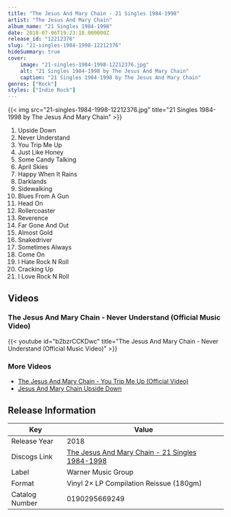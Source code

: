 ```yaml
---
title: "The Jesus And Mary Chain - 21 Singles 1984-1998"
artist: "The Jesus And Mary Chain"
album_name: "21 Singles 1984-1998"
date: 2018-07-06T19:23:18.000000Z
release_id: "12212376"
slug: "21-singles-1984-1998-12212376"
hideSummary: true
cover:
    image: "21-singles-1984-1998-12212376.jpg"
    alt: "21 Singles 1984-1998 by The Jesus And Mary Chain"
    caption: "21 Singles 1984-1998 by The Jesus And Mary Chain"
genres: ["Rock"]
styles: ["Indie Rock"]
---
```


{{< img src="21-singles-1984-1998-12212376.jpg" title="21 Singles 1984-1998 by The Jesus And Mary Chain" >}}

<!-- section break -->

1. Upside Down
2. Never Understand
3. You Trip Me Up
4. Just Like Honey
5. Some Candy Talking
6. April Skies
7. Happy When It Rains
8. Darklands
9. Sidewalking
10. Blues From A Gun
11. Head On
12. Rollercoaster
13. Reverence
14. Far Gone And Out
15. Almost Gold
16. Snakedriver
17. Sometimes Always
18. Come On
19. I Hate Rock N Roll
20. Cracking Up
21. I Love Rock N Roll

<!-- section break -->




## Videos
### The Jesus And Mary Chain - Never Understand (Official Music Video)
{{< youtube id="b2bzrCCKDwc" title="The Jesus And Mary Chain - Never Understand (Official Music Video)" >}}<br>

### More Videos

- [The Jesus And Mary Chain - You Trip Me Up (Official Video)](https://www.youtube.com/watch?v=zK2nJWNgZBA)
- [Jesus And Mary Chain   Upside Down](https://www.youtube.com/watch?v=UnO41-rKUsc)


## Release Information
|  Key           | Value                                                |
| ---------------| ---------------------------------------------------- |
| Release Year   | 2018                                   |
| Discogs Link   | [The Jesus And Mary Chain - 21 Singles 1984-1998](https://www.discogs.com/release/12212376-The-Jesus-And-Mary-Chain-21-Singles-1984-1998) |
| Label          | Warner Music Group |
| Format         | Vinyl 2× LP Compilation Reissue (180gm) |
| Catalog Number | 0190295669249 |
